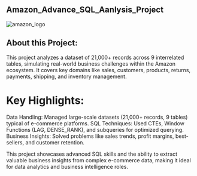 ## Amazon_Advance_SQL_Aanlysis_Project
![amazon_logo](https://github.com/user-attachments/assets/ea0b3068-ab4b-4228-91f2-1614f7f07fb8)

## About this Project:
This project analyzes a dataset of 21,000+ records across 9 interrelated tables, simulating real-world business challenges within the Amazon ecosystem. It covers key domains like sales, customers, products, returns, payments, shipping, and inventory management.

# Key Highlights:
Data Handling: Managed large-scale datasets (21,000+ records, 9 tables) typical of e-commerce platforms.
SQL Techniques: Used CTEs, Window Functions (LAG, DENSE_RANK), and subqueries for optimized querying.
Business Insights: Solved problems like sales trends, profit margins, best-sellers, and customer retention.

This project showcases advanced SQL skills and the ability to extract valuable business insights from complex e-commerce data, making it ideal for data analytics and business intelligence roles.
